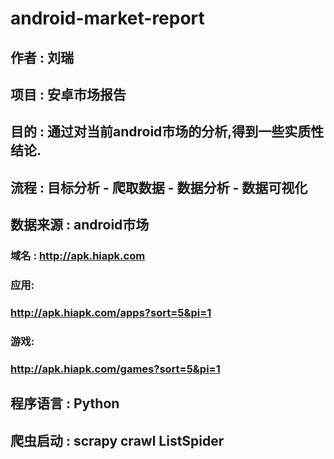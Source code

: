 # android-market-report

## 作者 : 刘瑞
## 项目 : 安卓市场报告
## 目的 : 通过对当前android市场的分析,得到一些实质性结论.
## 流程 : 目标分析 - 爬取数据 - 数据分析 - 数据可视化

## 数据来源 : android市场
### 域名 : http://apk.hiapk.com
###   应用:
### 	    http://apk.hiapk.com/apps?sort=5&pi=1
###   游戏:
### 	    http://apk.hiapk.com/games?sort=5&pi=1

## 程序语言 : Python


## 爬虫启动 : scrapy crawl ListSpider